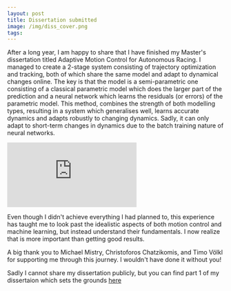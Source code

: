 ```yaml
---
layout: post
title: Dissertation submitted
image: /img/diss_cover.png
tags: 
---
```



After a long year, I am happy to share that I have finished my Master's dissertation
titled Adaptive Motion Control for Autonomous Racing. I managed to create a 2-stage
system consisting of trajectory optimization and tracking, both of which share the
same model and adapt to dynamical changes online. The key is that the model is a
semi-parametric one consisting of a classical parametric model which does the larger
part of the prediction and a neural network which learns the residuals (or errors) of
the parametric model. This method, combines the strength of both modelling types,
resulting in a system which generalises well, learns accurate dynamics and adapts
robustly to changing dynamics. Sadly, it can only adapt to short-term changes in
dynamics due to the batch training nature of neural networks.

<div class="video-container">
    <iframe src="https://youtu.be/aLWXa95AEKE" frameborder="0" allowfullscreen>
    </iframe>
</div>

Even though I didn't achieve everything I had planned to, this experience has taught
me to look past the idealistic aspects of both motion control and machine learning,
but instead understand their fundamentals. I now realize that is more important
than getting good results.

A big thank you to Michael Mistry, Christoforos Chatzikomis, and Timo Völkl for
supporting me through this journey. I wouldn't have done it without you!

Sadly I cannot share my dissertation publicly, but you can find part 1 of my dissertaion
which sets the grounds [here](/files/Ignat_MInf1_project.pdf)
